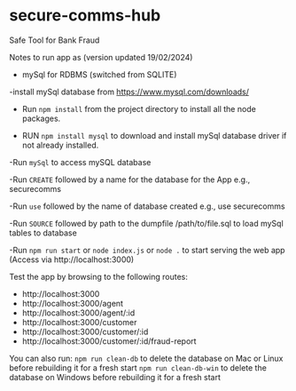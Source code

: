 # secure-comms-hub

Safe Tool for Bank Fraud

Notes to run app as (version updated 19/02/2024)

- mySql for RDBMS (switched from SQLITE)

-install mySql database from https://www.mysql.com/downloads/

- Run `npm install` from the project directory to install all the node packages.

- RUN `npm install mysql` to download and install mySql database driver if not already installed.

-Run `mySql` to access mySQL database 

-Run `CREATE` followed by a name for the database for the App e.g., securecomms

-Run `use` followed by the name of database created e.g., use securecomms

-Run `SOURCE` followed by path to the dumpfile /path/to/file.sql to load mySql tables to database

-Run `npm run start` or `node index.js` or `node .` to start serving the web app (Access via http://localhost:3000)

Test the app by browsing to the following routes:

- http://localhost:3000
- http://localhost:3000/agent
- http://localhost:3000/agent/:id
- http://localhost:3000/customer
- http://localhost:3000/customer/:id
- http://localhost:3000/customer/:id/fraud-report

You can also run:
`npm run clean-db` to delete the database on Mac or Linux before rebuilding it for a fresh start
`npm run clean-db-win` to delete the database on Windows before rebuilding it for a fresh start
